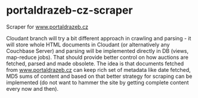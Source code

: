 # portaldrazeb-cz-scraper
Scraper for www.portaldrazeb.cz

Cloudant branch will try a bit different approach in crawling and parsing - it will store whole HTML documents in
Cloudant (or alternatively any Couchbase Server) and parsing will be implemented directly in DB (views,
map-reduce jobs). That should provide better control on how auctions are fetched, parsed and made obsolete. The idea
is that documents fetched from www.portaldrazeb.cz can keep rich set of metadata like date fetched, MD5 sums of
content and based on that better strategy for scraping can be implemented (do not want to hammer the site by getting
complete content every now and then).
